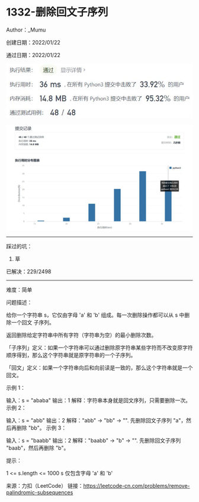 # 1332-删除回文子序列

Author：_Mumu

创建日期：2022/01/22

通过日期：2022/01/22

![](./通过截图2.jpg)

![](./通过截图1.jpg)

*****

踩过的坑：

1. 草

已解决：229/2498

*****

难度：简单

问题描述：

给你一个字符串 s，它仅由字母 'a' 和 'b' 组成。每一次删除操作都可以从 s 中删除一个回文 子序列。

返回删除给定字符串中所有字符（字符串为空）的最小删除次数。

「子序列」定义：如果一个字符串可以通过删除原字符串某些字符而不改变原字符顺序得到，那么这个字符串就是原字符串的一个子序列。

「回文」定义：如果一个字符串向后和向前读是一致的，那么这个字符串就是一个回文。

 

示例 1：

输入：s = "ababa"
输出：1
解释：字符串本身就是回文序列，只需要删除一次。
示例 2：

输入：s = "abb"
输出：2
解释："abb" -> "bb" -> "". 
先删除回文子序列 "a"，然后再删除 "bb"。
示例 3：

输入：s = "baabb"
输出：2
解释："baabb" -> "b" -> "". 
先删除回文子序列 "baab"，然后再删除 "b"。


提示：

1 <= s.length <= 1000
s 仅包含字母 'a'  和 'b'

来源：力扣（LeetCode）
链接：https://leetcode-cn.com/problems/remove-palindromic-subsequences
